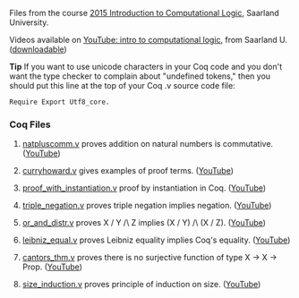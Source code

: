 Files from the course [2015 Introduction to Computational Logic](https://courses.ps.uni-saarland.de/icl_15/), Saarland University.  

Videos available on [YouTube: intro to computational logic](https://www.youtube.com/playlist?list=PL5FJyaC2WsVnmxmaOixx3EWx3888BToGJ), from Saarland U. ([downloadable](https://www.ps.uni-saarland.de/courses/cl/videos.php))

**Tip** If you want to use unicode characters in your Coq code and
  you don't want the type checker to complain about "undefined tokens," then you
  should put this line at the top of your Coq .v source code file:

    Require Export Utf8_core.


### Coq Files

1. [natpluscomm.v](https://github.com/TypeFunc/Coq/blob/master/courses/Saarland/natpluscomm.v) proves addition on natural numbers is commutative. ([YouTube](https://youtu.be/OaIn7g8BAIc?list=PL5FJyaC2WsVnmxmaOixx3EWx3888BToGJ))

2. [curryhoward.v](https://github.com/TypeFunc/Coq/blob/master/courses/Saarland/curryhoward.v) gives examples of proof terms. ([YouTube](https://youtu.be/Da9WjINqY9c?list=PL5FJyaC2WsVnmxmaOixx3EWx3888BToGJ))

3. [proof_with_instantiation.v](https://github.com/TypeFunc/Coq/blob/master/courses/Saarland/proof_with_instantiation.v) proof by instantiation in Coq. ([YouTube](https://youtu.be/r0jT8WilLkk?list=PL5FJyaC2WsVnmxmaOixx3EWx3888BToGJ))

4. [triple_negation.v](https://github.com/TypeFunc/Coq/blob/master/courses/Saarland/triple_negation.v) proves triple negation implies negation. ([YouTube](https://youtu.be/bJ7Ha_QDjOk?list=PL5FJyaC2WsVnmxmaOixx3EWx3888BToGJ))

5. [or_and_distr.v](https://github.com/TypeFunc/Coq/blob/master/courses/Saarland/or_and_distr.v)  proves X \/ Y /\ Z implies (X \/ Y) 	/\ (X \/ Z). ([YouTube](https://youtu.be/qepY1i5nI_E?list=PL5FJyaC2WsVnmxmaOixx3EWx3888BToGJ))

6. [leibniz_equal.v](https://github.com/TypeFunc/Coq/blob/master/courses/Saarland/leibniz_equal.v) proves Leibniz equality implies Coq's equality. 	([YouTube](https://youtu.be/1E8-LQ4l1HQ?list=PL5FJyaC2WsVnmxmaOixx3EWx3888BToGJ))

7. [cantors_thm.v](https://github.com/TypeFunc/Coq/blob/master/courses/Saarland/cantors_thm.v) proves there is no surjective function of type X -> X -> Prop. ([YouTube](https://youtu.be/3ZHacSgSj0Q?list=PL5FJyaC2WsVnmxmaOixx3EWx3888BToGJ))

8. [size_induction.v](https://github.com/TypeFunc/Coq/blob/master/courses/Saarland/size_induction.v) proves principle of induction on size. ([YouTube](https://youtu.be/UYe_bRLKw68?list=PL5FJyaC2WsVnmxmaOixx3EWx3888BToGJ))
